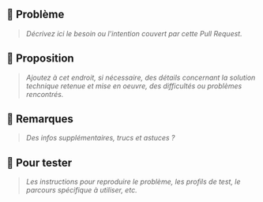 ## :christmas_tree: Problème
> _Décrivez ici le besoin ou l'intention couvert par cette Pull Request._

## :gift: Proposition
> _Ajoutez à cet endroit, si nécessaire, des détails concernant la solution technique retenue et mise en oeuvre, des difficultés ou problèmes rencontrés._

## :socks: Remarques
> _Des infos supplémentaires, trucs et astuces ?_

## :santa: Pour tester
> _Les instructions pour reproduire le problème, les profils de test, le parcours spécifique à utiliser, etc._
